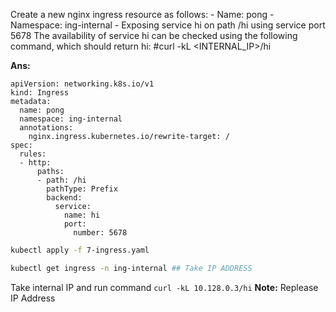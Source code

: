 Create a new nginx ingress resource as follows: - Name: pong - Namespace: ing-internal - Exposing service hi on path /hi using service port 5678 The availability of service hi can be checked using the following command, which should return hi: #curl -kL <INTERNAL_IP>/hi

**Ans:**

```
apiVersion: networking.k8s.io/v1
kind: Ingress
metadata:
  name: pong
  namespace: ing-internal
  annotations:
    nginx.ingress.kubernetes.io/rewrite-target: /
spec:
  rules:
  - http:
      paths:
      - path: /hi
        pathType: Prefix
        backend:
          service:
            name: hi
            port:
              number: 5678
```

```bash
kubectl apply -f 7-ingress.yaml

kubectl get ingress -n ing-internal ## Take IP ADDRESS
```

Take internal IP and run command ```curl -kL 10.128.0.3/hi``` 
**Note:** Replease IP Address
